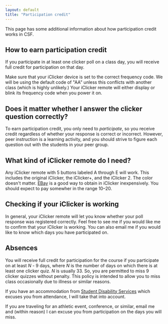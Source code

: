 ```yaml
---
layout: default
title: "Participation credit"
---
```


This page has some additional information about how participation credit works
in CSF.

## How to earn participation credit

If you participate in at least one clicker poll on a class day, you will receive
full credit for participation on that day.

Make sure that your iClicker device is set to the correct frequency code.
We will be using the default code of "AA" unless this conflicts with another
class (which is highly unlikely.) Your iClicker remote will either display
or blink its frequency code when you power it on.

## Does it matter whether I answer the clicker question correctly?

To earn participation credit, you only need to *participate*, so you
receive credit regardless of whether your response is correct or
incorrect. However, peer instruction is a learning activity, and
you should strive to figure each question out with the students in
your peer group.

## What kind of iClicker remote do I need?

Any iClicker remote with 5 buttons labeled A through E will work.
This includes the original iClicker, the iClicker+, and the iClicker 2.
The color doesn't matter.  [EBay](https://www.ebay.com/) is a good way to obtain in iClicker
inexpensively. You should expect to pay somewher in the range
$10–$20.

## Checking if your iClicker is working

In general, your iClicker remote will let you know whether your poll response
was registered correctly. Feel free to see me if you would like me to confirm
that your iClicker is working. You can also email me if you would like to
know which days you have participated on.

## Absences

You will receive full credit for participation for the course if you participate
on at least *N* - 9 days, where *N* is the number of days on which there is at
least one clicker quiz.  *N* is usually 33. So, you are permitted to miss 9
clicker quizzes without penalty.  This policy is intended to allow you to miss
class occasionally due to illness or similar reasons.

If you have an accommodation from [Student Disability Services](https://studentaffairs.jhu.edu/disabilities/)
which excuses you from attendance, I will take that into account.

If you are traveling for an athletic event, conference, or similar, email me and
(within reason) I can excuse you from participation on the days you will miss.

